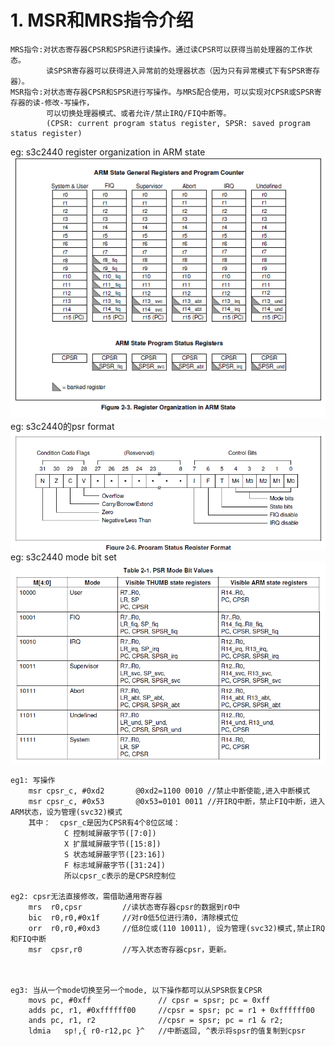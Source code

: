 # 1. MSR和MRS指令介绍
	MRS指令:对状态寄存器CPSR和SPSR进行读操作。通过读CPSR可以获得当前处理器的工作状态。
			读SPSR寄存器可以获得进入异常前的处理器状态（因为只有异常模式下有SPSR寄存器）。
	MSR指令:对状态寄存器CPSR和SPSR进行写操作。与MRS配合使用，可以实现对CPSR或SPSR寄存器的读-修改-写操作，
			可以切换处理器模式、或者允许/禁止IRQ/FIQ中断等。
			(CPSR: current program status register, SPSR: saved program status register)
eg: s3c2440 register organization in ARM state
![](./arm_state.PNG)<br>
eg: s3c2440的psr format
![](./psr_format.PNG)<br>
eg: s3c2440 mode bit set
![](./mode.png)<br>

	eg1: 写操作
		msr cpsr_c, #0xd2       @0xd2=1100 0010 //禁止中断使能,进入中断模式
		msr cpsr_c, #0x53       @0x53=0101 0011 //开IRQ中断，禁止FIQ中断，进入ARM状态，设为管理(svc32)模式
		其中：  cpsr_c是因为CPSR有4个8位区域：
				C 控制域屏蔽字节([7:0])
				X 扩展域屏蔽字节([15:8])
				S 状态域屏蔽字节([23:16])
				F 标志域屏蔽字节([31:24])
				所以cpsr_c表示的是CPSR控制位

	eg2: cpsr无法直接修改，需借助通用寄存器
		mrs  r0,cpsr         //读状态寄存器cpsr的数据到r0中
		bic  r0,r0,#0x1f     //对r0低5位进行清0，清除模式位
		orr  r0,r0,#0xd3     //低8位或(110 10011), 设为管理(svc32)模式,禁止IRQ和FIQ中断
		msr  cpsr,r0         //写入状态寄存器cpsr，更新。



	eg3: 当从一个mode切换至另一个mode, 以下操作都可以从SPSR恢复CPSR
		movs pc, #0xff               // cpsr = spsr; pc = 0xff
		adds pc, r1, #0xffffff00     //cpsr = spsr; pc = r1 + 0xffffff00
		ands pc, r1, r2              //cpsr = spsr; pc = r1 & r2;
		ldmia   sp!,{ r0-r12,pc }^   //中断返回, ^表示将spsr的值复制到cpsr
